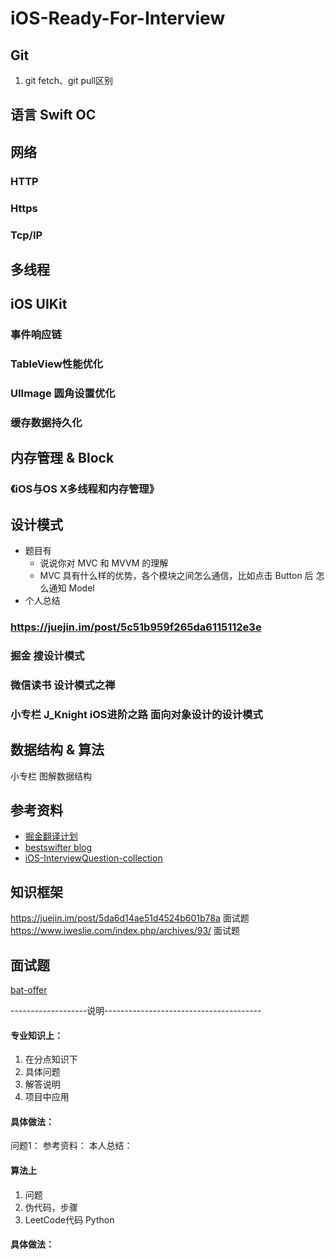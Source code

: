 # iOS-Ready-For-Interview

## Git
1. git fetch、git pull区别

## 语言 Swift OC

## 网络
### HTTP
### Https
### Tcp/IP

## 多线程

## iOS UIKit
### 事件响应链
### TableView性能优化
### UIImage 圆角设置优化
### 缓存数据持久化

## 内存管理 & Block
### 《iOS与OS X多线程和内存管理》

## 设计模式
* 题目有
  * 说说你对 MVC 和 MVVM 的理解
  * MVC 具有什么样的优势，各个模块之间怎么通信，比如点击 Button 后 怎么通知 Model
* 个人总结

### https://juejin.im/post/5c51b959f265da6115112e3e
### 掘金 搜设计模式
### 微信读书 设计模式之禅
### 小专栏  J_Knight iOS进阶之路 面向对象设计的设计模式

## 数据结构 & 算法
小专栏 图解数据结构

## 参考资料
* [掘金翻译计划](https://github.com/xitu/gold-miner)
* [bestswifter blog](https://github.com/bestswifter/blog)
* [iOS-InterviewQuestion-collection](https://github.com/liberalisman/iOS-InterviewQuestion-collection)

## 知识框架
https://juejin.im/post/5da6d14ae51d4524b601b78a 面试题
https://www.iweslie.com/index.php/archives/93/ 面试题

## 面试题
[bat-offer](https://github.com/bestswifter/blog/blob/master/articles/bat-offer.md)


-------------------说明---------------------------------------
#### 专业知识上：
1. 在分点知识下
2. 具体问题
3. 解答说明
4. 项目中应用

#### 具体做法：
问题1：
参考资料：
本人总结：

#### 算法上
1. 问题
2. 伪代码，步骤
3. LeetCode代码 Python

#### 具体做法：
